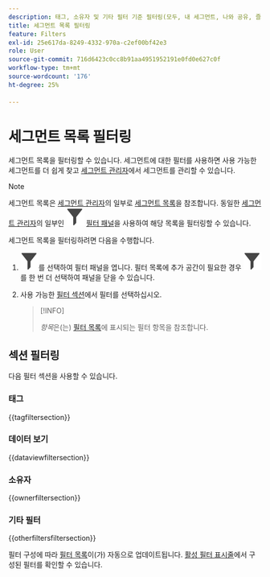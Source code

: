 ```yaml
---
description: 태그, 소유자 및 기타 필터 기준 필터링(모두, 내 세그먼트, 나와 공유, 즐겨찾기 및 승인됨 표시)
title: 세그먼트 목록 필터링
feature: Filters
exl-id: 25e617da-8249-4332-970a-c2ef00bf42e3
role: User
source-git-commit: 716d6423c0cc8b91aa4951952191e0fd0e627c0f
workflow-type: tm+mt
source-wordcount: '176'
ht-degree: 25%

---
```


# 세그먼트 목록 필터링

세그먼트 목록을 필터링할 수 있습니다. 세그먼트에 대한 필터를 사용하면 사용 가능한 세그먼트를 더 쉽게 찾고 [세그먼트 관리자](manage-filters.md)에서 세그먼트를 관리할 수 있습니다.

>[!NOTE]
>
>세그먼트 목록은 [세그먼트 관리자](manage-filters.md)의 일부로 [세그먼트 목록](manage-filters.md#filters-list)을 참조합니다. 동일한 [세그먼트 관리자](manage-filters.md)의 일부인 ![필터](/help/assets/icons/Filter.svg) [필터 패널](manage-filters.md#filter-panel)을 사용하여 해당 목록을 필터링할 수 있습니다.
>


세그먼트 목록을 필터링하려면 다음을 수행합니다.

1. ![Filter](/help/assets/icons/Filter.svg)를 선택하여 필터 패널을 엽니다. 필터 목록에 추가 공간이 필요한 경우 ![Filter](/help/assets/icons/Filter.svg)를 한 번 더 선택하여 패널을 닫을 수 있습니다.
1. 사용 가능한 [필터 섹션](#filter-sections)에서 필터를 선택하십시오.

   >[!INFO]
   >
   >*항목*&#x200B;은(는) [필터 목록](manage-filters.md#filters-list)에 표시되는 필터 항목을 참조합니다.
   > 

## 섹션 필터링

다음 필터 섹션을 사용할 수 있습니다.

### 태그

{{tagfiltersection}}

### 데이터 보기

{{dataviewfiltersection}}

### 소유자

{{ownerfiltersection}}


### 기타 필터

{{otherfiltersfiltersection}}


필터 구성에 따라 [필터 목록](manage-filters.md#filters-list)이(가) 자동으로 업데이트됩니다. [활성 필터 표시줄](manage-filters.md#active-filter-bar)에서 구성된 필터를 확인할 수 있습니다.
